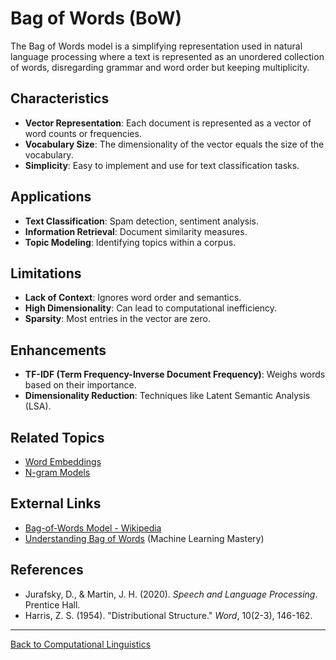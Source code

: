 # Bag of Words (BoW)

The Bag of Words model is a simplifying representation used in natural language processing where a text is represented as an unordered collection of words, disregarding grammar and word order but keeping multiplicity.

## Characteristics

- **Vector Representation**: Each document is represented as a vector of word counts or frequencies.
- **Vocabulary Size**: The dimensionality of the vector equals the size of the vocabulary.
- **Simplicity**: Easy to implement and use for text classification tasks.

## Applications

- **Text Classification**: Spam detection, sentiment analysis.
- **Information Retrieval**: Document similarity measures.
- **Topic Modeling**: Identifying topics within a corpus.

## Limitations

- **Lack of Context**: Ignores word order and semantics.
- **High Dimensionality**: Can lead to computational inefficiency.
- **Sparsity**: Most entries in the vector are zero.

## Enhancements

- **TF-IDF (Term Frequency-Inverse Document Frequency)**: Weighs words based on their importance.
- **Dimensionality Reduction**: Techniques like Latent Semantic Analysis (LSA).

## Related Topics

- [Word Embeddings](Word-Embeddings/README.md)
- [N-gram Models](../N-gram-Models.md)

## External Links

- [Bag-of-Words Model - Wikipedia](https://en.wikipedia.org/wiki/Bag-of-words_model)
- [Understanding Bag of Words](https://machinelearningmastery.com/gentle-introduction-bag-words-model/) (Machine Learning Mastery)

## References

- Jurafsky, D., & Martin, J. H. (2020). *Speech and Language Processing*. Prentice Hall.
- Harris, Z. S. (1954). "Distributional Structure." *Word*, 10(2-3), 146-162.

---

[Back to Computational Linguistics](README.md)
